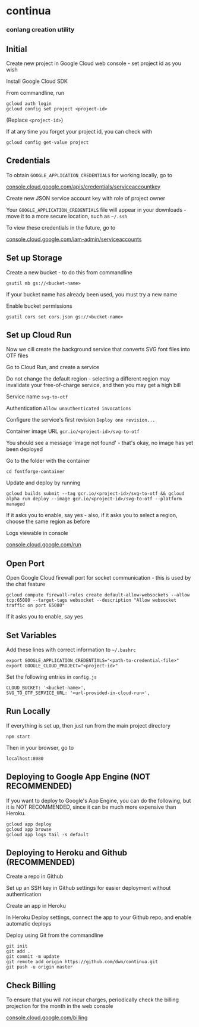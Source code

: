 # continua

### conlang creation utility

## Initial

Create new project in Google Cloud web console - set project id as you wish

Install Google Cloud SDK

From commandline, run

```
gcloud auth login
gcloud config set project <project-id>
```
(Replace `<project-id>`)

If at any time you forget your project id, you can check with

`gcloud config get-value project`

## Credentials

To obtain `GOOGLE_APPLICATION_CREDENTIALS` for working locally, go to

[console.cloud.google.com/apis/credentials/serviceaccountkey](https://console.cloud.google.com/apis/credentials/serviceaccountkey)

Create new JSON service account key with role of project owner

Your `GOOGLE_APPLICATION_CREDENTIALS` file will appear in your downloads - move it to a more secure location, such as `~/.ssh`

To view these credentials in the future, go to

[console.cloud.google.com/iam-admin/serviceaccounts](https://console.cloud.google.com/iam-admin/serviceaccounts)

## Set up Storage

Create a new bucket - to do this from commandline

```
gsutil mb gs://<bucket-name>
```

If your bucket name has already been used, you must try a new name

Enable bucket permissions

```
gsutil cors set cors.json gs://<bucket-name>
```

## Set up Cloud Run

Now we cill create the background service that converts SVG font files into OTF files

Go to Cloud Run, and create a service

Do not change the default region - selecting a different region may invalidate your free-of-charge service, and then you may get a high bill

Service name `svg-to-otf`

Authentication `Allow unauthenticated invocations`

Configure the service's first revision `Deploy one revision...`

Container image URL `gcr.io/<project-id>/svg-to-otf`

You should see a message 'image not found' - that's okay, no image has yet been deployed

Go to the folder with the container

`cd fontforge-container`

Update and deploy by running

`gcloud builds submit --tag gcr.io/<project-id>/svg-to-otf && gcloud alpha run deploy --image gcr.io/<project-id>/svg-to-otf --platform managed`

If it asks you to enable, say yes - also, if it asks you to select a region, choose the same region as before

Logs viewable in console

[console.cloud.google.com/run](https://console.cloud.google.com/run)

## Open Port

Open Google Cloud firewall port for socket communication - this is used by the chat feature

```
gcloud compute firewall-rules create default-allow-websockets --allow tcp:65080 --target-tags websocket --description "Allow websocket traffic on port 65080"
```

If it asks you to enable, say yes

## Set Variables

Add these lines with correct information to `~/.bashrc`

```
export GOOGLE_APPLICATION_CREDENTIALS="<path-to-credential-file>"
export GOOGLE_CLOUD_PROJECT="<project-id>"
```

Set the following entries in `config.js`

```
CLOUD_BUCKET: '<bucket-name>',
SVG_TO_OTF_SERVICE_URL: '<url-provided-in-cloud-run>',
```

## Run Locally

If everything is set up, then just run from the main project directory

`npm start`

Then in your browser, go to

`localhost:8080`

## Deploying to Google App Engine (NOT RECOMMENDED)

If you want to deploy to Google's App Engine, you can do the following, but it is NOT RECOMMENDED, since it can be much more expensive than Heroku.

```
gcloud app deploy
gcloud app browse
gcloud app logs tail -s default
```

## Deploying to Heroku and Github (RECOMMENDED)

Create a repo in Github

Set up an SSH key in Github settings for easier deployment without authentication

Create an app in Heroku

In Heroku Deploy settings, connect the app to your Github repo, and enable automatic deploys

Deploy using Git from the commandline
```
git init
git add .
git commit -m update
git remote add origin https://github.com/dwn/continua.git
git push -u origin master
```

## Check Billing

To ensure that you will not incur charges, periodically check the billing projection for the month in the web console

[console.cloud.google.com/billing](https://console.cloud.google.com/billing)